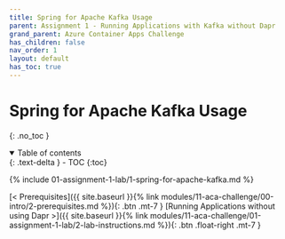 ```yaml
---
title: Spring for Apache Kafka Usage
parent: Assignment 1 - Running Applications with Kafka without Dapr
grand_parent: Azure Container Apps Challenge
has_children: false
nav_order: 1
layout: default
has_toc: true
---
```


# Spring for Apache Kafka Usage

{: .no_toc }

<details open markdown="block">
  <summary>
    Table of contents
  </summary>
  {: .text-delta }
- TOC
{:toc}
</details>

{% include 01-assignment-1-lab/1-spring-for-apache-kafka.md %}

<!-- ----------------------------- NAVIGATION ------------------------------ -->

<span class="fs-3">
[< Prerequisites]({{ site.baseurl }}{% link modules/11-aca-challenge/00-intro/2-prerequisites.md %}){: .btn .mt-7 }
</span>
<span class="fs-3">
[Running Applications without using Dapr >]({{ site.baseurl }}{% link modules/11-aca-challenge/01-assignment-1-lab/2-lab-instructions.md %}){: .btn .float-right .mt-7 }
</span>
